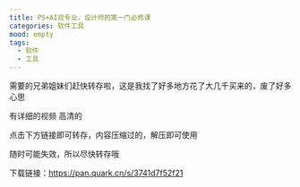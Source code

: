 ```yaml
---
title: PS+AI双专业，设计师的第一门必修课
categories: 软件工具
mood: empty
tags:
  - 软件
  - 工具
---
```








需要的兄弟姐妹们赶快转存啦，这是我找了好多地方花了大几千买来的，废了好多心思




有详细的视频 高清的




点击下方链接即可转存，内容压缩过的，解压即可使用




随时可能失效，所以尽快转存哦







下载链接：https://pan.quark.cn/s/3741d7f52f21














